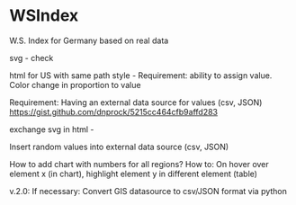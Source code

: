 # WSIndex

W.S. Index for Germany based on real data

svg - check

html for US with same path style - 
Requirement: ability to assign value. Color change in proportion to value

Requirement: Having an external data source for values (csv, JSON)
https://gist.github.com/dnprock/5215cc464cfb9affd283

exchange svg in html - 

Insert random values into external data source (csv, JSON)


How to add chart with numbers for all regions?
How to: On hover over element x (in chart), highlight element y in different element (table)


v.2.0:
If necessary: Convert GIS datasource to csv/JSON format via python
